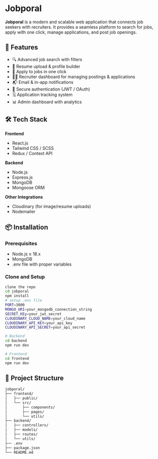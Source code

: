 # Jobporal

**Jobporal** is a modern and scalable web application that connects job seekers with recruiters. It provides a seamless platform to search for jobs, apply with one click, manage applications, and post job openings.

## 🚀 Features

- 🔍 Advanced job search with filters
- 🧾 Resume upload & profile builder
- 📨 Apply to jobs in one click
- 🧑‍💼 Recruiter dashboard for managing postings & applications
- 📬 Email & in-app notifications
- 🔐 Secure authentication (JWT / OAuth)
- 🗓️ Application tracking system
- 📊 Admin dashboard with analytics

## 🛠 Tech Stack

**Frontend**  
- React.js  
- Tailwind CSS / SCSS  
- Redux / Context API  

**Backend**  
- Node.js  
- Express.js  
- MongoDB   
-  Mongoose ORM 

**Other Integrations**  
- Cloudinary (for image/resume uploads)  
- Nodemailer  

## 📦 Installation

### Prerequisites

- Node.js ≥ 18.x
- MongoDB 
- .env file with proper variables

### Clone and Setup

```bash
clone the repo
cd jobporal
npm install
# setup .env file
PORT=3000
MONGO_URI=your_mongodb_connection_string
SECRET_KEy=your_jwt_secret
CLOUDINARY_CLOUD_NAME=your_cloud_name
CLOUDINARY_API_KEY=your_api_key
CLOUDINARY_API_SECRET=your_api_secret

# Backend
cd backend
npm run dev

# Frontend
cd frontend
npm run dev
```

## 📁 Project Structure

```bash
jobporal/
├── frontend/             
│   ├── public/         
│   └── src/           
│       ├── components/ 
│       ├── pages/      
│       └── utils/      
├── backend/             
│   ├── controllers/    
│   ├── models/         
│   ├── routes/         
│   └── utils/          
├── .env               
├── package.json        
└── README.md          

